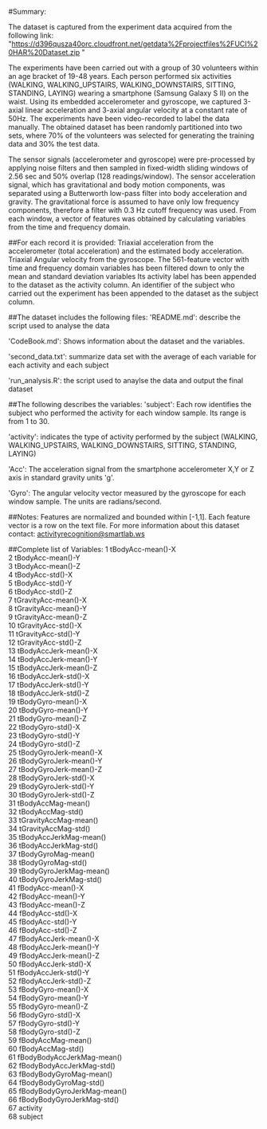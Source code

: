 #Summary:

The dataset is captured from the experiment data acquired from the following link: "https://d396qusza40orc.cloudfront.net/getdata%2Fprojectfiles%2FUCI%20HAR%20Dataset.zip "

The experiments have been carried out with a group of 30 volunteers within an age bracket of 19-48 years. Each person performed six activities (WALKING, WALKING_UPSTAIRS, WALKING_DOWNSTAIRS, SITTING, STANDING, LAYING) wearing a smartphone (Samsung Galaxy S II) on the waist. Using its embedded accelerometer and gyroscope, we captured 3-axial linear acceleration and 3-axial angular velocity at a constant rate of 50Hz. The experiments have been video-recorded to label the data manually. The obtained dataset has been randomly partitioned into two sets, where 70% of the volunteers was selected for generating the training data and 30% the test data.

The sensor signals (accelerometer and gyroscope) were pre-processed by applying noise filters and then sampled in fixed-width sliding windows of 2.56 sec and 50% overlap (128 readings/window). The sensor acceleration signal, which has gravitational and body motion components, was separated using a Butterworth low-pass filter into body acceleration and gravity. The gravitational force is assumed to have only low frequency components, therefore a filter with 0.3 Hz cutoff frequency was used. From each window, a vector of features was obtained by calculating variables from the time and frequency domain.

##For each record it is provided:
Triaxial acceleration from the accelerometer (total acceleration) and the estimated body acceleration.
Triaxial Angular velocity from the gyroscope.
The 561-feature vector with time and frequency domain variables has been filtered down to only the mean and standard deviation variables
Its activity label has been appended to the dataset as the activity column.
An identifier of the subject who carried out the experiment has been appended to the dataset as the subject column.

##The dataset includes the following files:
'README.md': describe the script used to analyse the data

'CodeBook.md': Shows information about the dataset and the variables.

'second_data.txt': summarize data set with the average of each variable for each activity and each subject

'run_analysis.R': the script used to anaylse the data and output the final dataset

##The following describes the variables:
'subject': Each row identifies the subject who performed the activity for each window sample. Its range is from 1 to 30.

'activity': indicates the type of activity performed by the subject (WALKING, WALKING_UPSTAIRS, WALKING_DOWNSTAIRS, SITTING, STANDING, LAYING)

'Acc': The acceleration signal from the smartphone accelerometer X,Y or Z axis in standard gravity units 'g'.

'Gyro': The angular velocity vector measured by the gyroscope for each window sample. The units are radians/second.

##Notes:
Features are normalized and bounded within [-1,1].
Each feature vector is a row on the text file.
For more information about this dataset contact: activityrecognition@smartlab.ws

##Complete list of Variables:
1 tBodyAcc-mean()-X  
2 tBodyAcc-mean()-Y  
3 tBodyAcc-mean()-Z  
4 tBodyAcc-std()-X  
5 tBodyAcc-std()-Y  
6 tBodyAcc-std()-Z  
7 tGravityAcc-mean()-X  
8 tGravityAcc-mean()-Y  
9 tGravityAcc-mean()-Z  
10 tGravityAcc-std()-X  
11 tGravityAcc-std()-Y  
12 tGravityAcc-std()-Z  
13 tBodyAccJerk-mean()-X  
14 tBodyAccJerk-mean()-Y  
15 tBodyAccJerk-mean()-Z  
16 tBodyAccJerk-std()-X  
17 tBodyAccJerk-std()-Y  
18 tBodyAccJerk-std()-Z  
19 tBodyGyro-mean()-X  
20 tBodyGyro-mean()-Y  
21 tBodyGyro-mean()-Z  
22 tBodyGyro-std()-X  
23 tBodyGyro-std()-Y  
24 tBodyGyro-std()-Z  
25 tBodyGyroJerk-mean()-X  
26 tBodyGyroJerk-mean()-Y  
27 tBodyGyroJerk-mean()-Z  
28 tBodyGyroJerk-std()-X  
29 tBodyGyroJerk-std()-Y  
30 tBodyGyroJerk-std()-Z  
31 tBodyAccMag-mean()  
32 tBodyAccMag-std()  
33 tGravityAccMag-mean()  
34 tGravityAccMag-std()  
35 tBodyAccJerkMag-mean()  
36 tBodyAccJerkMag-std()  
37 tBodyGyroMag-mean()  
38 tBodyGyroMag-std()  
39 tBodyGyroJerkMag-mean()  
40 tBodyGyroJerkMag-std()  
41 fBodyAcc-mean()-X  
42 fBodyAcc-mean()-Y  
43 fBodyAcc-mean()-Z  
44 fBodyAcc-std()-X  
45 fBodyAcc-std()-Y  
46 fBodyAcc-std()-Z  
47 fBodyAccJerk-mean()-X  
48 fBodyAccJerk-mean()-Y  
49 fBodyAccJerk-mean()-Z  
50 fBodyAccJerk-std()-X  
51 fBodyAccJerk-std()-Y  
52 fBodyAccJerk-std()-Z  
53 fBodyGyro-mean()-X  
54 fBodyGyro-mean()-Y  
55 fBodyGyro-mean()-Z  
56 fBodyGyro-std()-X  
57 fBodyGyro-std()-Y  
58 fBodyGyro-std()-Z  
59 fBodyAccMag-mean()  
60 fBodyAccMag-std()  
61 fBodyBodyAccJerkMag-mean()  
62 fBodyBodyAccJerkMag-std()  
63 fBodyBodyGyroMag-mean()  
64 fBodyBodyGyroMag-std()  
65 fBodyBodyGyroJerkMag-mean()  
66 fBodyBodyGyroJerkMag-std()  
67 activity  
68 subject  